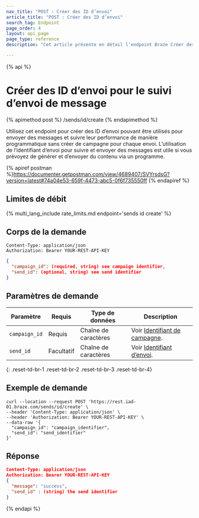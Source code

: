```yaml
---
nav_title: "POST : Créer des ID d’envoi"
article_title: "POST : Créer des ID d’envoi"
search_tag: Endpoint
page_order: 4
layout: api_page
page_type: reference
description: "Cet article présente en détail l’endpoint Braze Créer des ID d’envoi."

---
```

{% api %}
# Créer des ID d’envoi pour le suivi d’envoi de message
{% apimethod post %}
/sends/id/create
{% endapimethod %}

Utilisez cet endpoint pour créer des ID d’envoi pouvant être utilisés pour envoyer des messages et suivre leur performance de manière programmatique sans créer de campagne pour chaque envoi. L’utilisation de l’identifiant d’envoi pour suivre et envoyer des messages est utile si vous prévoyez de générer et d’envoyer du contenu via un programme.

{% apiref postman %}https://documenter.getpostman.com/view/4689407/SVYrsdsG?version=latest#74a04e53-659f-4473-abc5-0f6f735550ff {% endapiref %}

## Limites de débit

{% multi_lang_include rate_limits.md endpoint='sends id create' %}

## Corps de la demande

```
Content-Type: application/json
Authorization: Bearer YOUR-REST-API-KEY
```

```json
{
  "campaign_id": (required, string) see campaign identifier,
  "send_id": (optional, string) see send identifier
}
```

## Paramètres de demande

| Paramètre | Requis | Type de données | Description |
| --------- | ---------| --------- | ----------- |
|`campaign_id`|Requis|Chaîne de caractères| Voir [Identifiant de campagne]({{site.baseurl}}/api/identifier_types/). |
|`send_id`| Facultatif | Chaîne de caractères | Voir [Identifiant d’envoi]({{site.baseurl}}/api/identifier_types/). |
{: .reset-td-br-1 .reset-td-br-2 .reset-td-br-3  .reset-td-br-4}

## Exemple de demande
```
curl --location --request POST 'https://rest.iad-01.braze.com/sends/id/create' \
--header 'Content-Type: application/json' \
--header 'Authorization: Bearer YOUR-REST-API-KEY' \
--data-raw '{
  "campaign_id": "campaign_identifier",
  "send_id": "send_identifier"
}'
```

## Réponse

```json
Content-Type: application/json
Authorization: Bearer YOUR-REST-API-KEY
{
  "message": "success",
  "send_id" : (string) the send identifier
}
```

{% endapi %}

